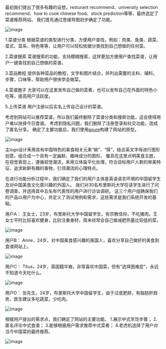 
最初我们提出了很多有趣的设想，resturant recommend、university selection recommend、how to cook chinese food、stock prediction等等，最终选定了菜谱推荐网站。
我们首先通过思维导图初步确定了功能。

![image](https://user-images.githubusercontent.com/45390078/115632326-5f0d4f00-a2ff-11eb-84d9-de662149768b.png)

1.菜谱分类
根据菜谱的类型进行分类，方便用户查找，例如：肉类、鱼类、蔬菜、菜式、菜系、特色等等，让用户可以轻松依据分类找到自己想做的任何菜。

2.菜谱搜索
菜谱搜索的功能，支持模糊搜索，这样更加方便用户查找菜谱，让用户一键查找到自己想做的菜谱。

3.菜品教程
提供各种菜品的教程，文字和图片结合，并列出需要的主料、辅料，步骤，口味等，帮助用户很快学会做菜。

4.菜谱圈子
大家可以在这里发布自己做的菜肴，也可以发布自己在外面的特色小吃等，提高用户活跃度。

5.上传菜谱
用户注册以后实名上传自己设计的菜谱。

考虑到网站可以推荐菜谱，所以我们最终删除了菜谱分类和搜索功能，这会使得用户难以抉择今日食谱。
考虑到隐私问题，我们删除了注册登录和社交功能，改成了匿名分享。
确定了主要功能后，我们使用[axure](https://q4r9fc.axshare.com/)构建了网站的原型。

![image](https://user-images.githubusercontent.com/45390078/115631402-a72b7200-a2fd-11eb-8145-11205ec7db40.png)

主logo设计釆用具有中国特色的美食相关元素“碗”、“筷”，结合英文字母进行图形创意，组合成一个具有一定幽默、趣味成分的图形。
餐具在这里点明美食主题，在视觉表现上，遵循视觉潮流，釆用立体扁平化处理，符合目标用户人群的审美特征、追求新鲜有趣的事物，引领潮流的心理特点。

在进行功能分析过程中，我们确定了我们的用户主体是英语语言环境的中国留学生及对中国美食文化感兴趣的外国人。
我们对30名布里斯托大学在读学生进行了问卷调查，并选择其中五名有代表性的用户进行访谈调研。
这三个用户组确保我们的产品以用户为中心，并定义了测试用例和需求，这些需求是我们系统开发的基础。

用户A：
王女士，23岁，布里斯托大学中国留学生，有宗教信仰，不吃猪肉。王女士平时比较喜欢健身，比较注重身材，周末经常会自己做减肥热量比较低的菜。

![image](https://user-images.githubusercontent.com/45390078/115631415-ad215300-a2fd-11eb-8ae0-1f213dfa4cc8.png)

用户B：
Anne，24岁，对中国美食感兴趣的美国人，喜欢分享自己做好的美食到食谱网站上。

![image](https://user-images.githubusercontent.com/45390078/115631430-b5798e00-a2fd-11eb-8d4f-efc02e776dac.png)

用户C：
Titus，24岁，英国籍华裔，非常喜欢中国菜，但有“选择困难症”，永远不知道今天吃什么。
 
![image](https://user-images.githubusercontent.com/45390078/115631443-bf02f600-a2fd-11eb-8cc3-6735d2b42865.png)

用户D：
张先生，24岁，布里斯托大学中国留学生，由于过度肥胖，有脂肪肝趋势，医生建议多吃蔬菜，少吃肉。

![image](https://user-images.githubusercontent.com/45390078/115632397-87954900-a2ff-11eb-9045-d9a9bf23996d.png)

根据用户提出的需求点，我们确定了网站的主要功能。
1.展示中式烹饪步骤；
2.匿名评论中式食谱；
3.能够根据用户需求推荐中式菜肴；
4.老虎机选择了用户对当今中国菜的最终推荐。

![image](https://user-images.githubusercontent.com/45390078/115631653-24ef7d80-a2fe-11eb-9f94-5985a7ba0d21.png)
